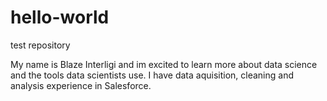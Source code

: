# hello-world
test repository

My name is Blaze Interligi and im excited to learn more about data science and the tools data scientists use.
I have data aquisition, cleaning and analysis experience in Salesforce.
